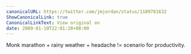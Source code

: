 ```yaml
---
canonicalURL: https://twitter.com/jmjordan/status/1109781632
ShowCanonicalLink: true
CanonicalLinkText: View original on
date: 2009-01-10T22:01:28+00:00
---
```

Monk marathon + rainy weather + headache != scenario for productivity.